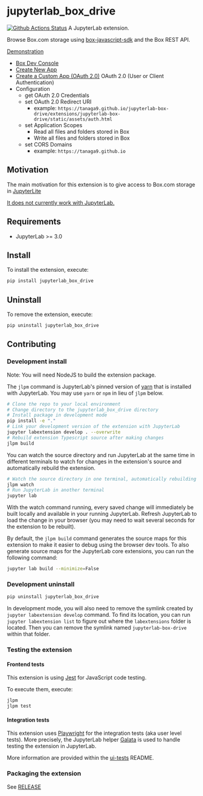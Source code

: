 # jupyterlab_box_drive

[![Github Actions Status](https://github.com/tanaga9/jupyterlab-box-drive/workflows/Build/badge.svg)](https://github.com/tanaga9/jupyterlab-box-drive/actions/workflows/build.yml)
A JupyterLab extension.

Browse Box.com storage using [box-javascript-sdk](https://github.com/box-community/box-javascript-sdk) and the Box REST API.

[Demonstration](https://tanaga9.github.io/jupyterlab-box-drive/lab/index.html?path=Getting+Started.ipynb)

- [Box Dev Console](https://app.box.com/developers/console)
- [Create New App](https://app.box.com/developers/console/newapp)
- [Create a Custom App (OAuth 2.0)](https://developer.box.com/guides/authentication/oauth2/)
    OAuth 2.0 (User or Client Authentication)
- Configuration
    - get OAuth 2.0 Credentials
    - set OAuth 2.0 Redirect URI
        - example: `https://tanaga9.github.io/jupyterlab-box-drive/extensions/jupyterlab-box-drive/static/assets/auth.html`
    - set Application Scopes
        - Read all files and folders stored in Box
        - Write all files and folders stored in Box
    - set CORS Domains
        - example: `https://tanaga9.github.io`

## Motivation

The main motivation for this extension is to give access to Box.com storage in [JupyterLite](https://github.com/jupyterlite/jupyterlite)

[It does not currently work with JupyterLab.](https://discourse.jupyter.org/t/what-is-the-correct-generic-way-to-generate-a-path-url-to-a-static-resource-that-an-extention-has/21228?u=tanaga9)

## Requirements

- JupyterLab >= 3.0

## Install

To install the extension, execute:

```bash
pip install jupyterlab_box_drive
```

## Uninstall

To remove the extension, execute:

```bash
pip uninstall jupyterlab_box_drive
```

## Contributing

### Development install

Note: You will need NodeJS to build the extension package.

The `jlpm` command is JupyterLab's pinned version of
[yarn](https://yarnpkg.com/) that is installed with JupyterLab. You may use
`yarn` or `npm` in lieu of `jlpm` below.

```bash
# Clone the repo to your local environment
# Change directory to the jupyterlab_box_drive directory
# Install package in development mode
pip install -e "."
# Link your development version of the extension with JupyterLab
jupyter labextension develop . --overwrite
# Rebuild extension Typescript source after making changes
jlpm build
```

You can watch the source directory and run JupyterLab at the same time in different terminals to watch for changes in the extension's source and automatically rebuild the extension.

```bash
# Watch the source directory in one terminal, automatically rebuilding when needed
jlpm watch
# Run JupyterLab in another terminal
jupyter lab
```

With the watch command running, every saved change will immediately be built locally and available in your running JupyterLab. Refresh JupyterLab to load the change in your browser (you may need to wait several seconds for the extension to be rebuilt).

By default, the `jlpm build` command generates the source maps for this extension to make it easier to debug using the browser dev tools. To also generate source maps for the JupyterLab core extensions, you can run the following command:

```bash
jupyter lab build --minimize=False
```

### Development uninstall

```bash
pip uninstall jupyterlab_box_drive
```

In development mode, you will also need to remove the symlink created by `jupyter labextension develop`
command. To find its location, you can run `jupyter labextension list` to figure out where the `labextensions`
folder is located. Then you can remove the symlink named `jupyterlab-box-drive` within that folder.

### Testing the extension

#### Frontend tests

This extension is using [Jest](https://jestjs.io/) for JavaScript code testing.

To execute them, execute:

```sh
jlpm
jlpm test
```

#### Integration tests

This extension uses [Playwright](https://playwright.dev/docs/intro/) for the integration tests (aka user level tests).
More precisely, the JupyterLab helper [Galata](https://github.com/jupyterlab/jupyterlab/tree/master/galata) is used to handle testing the extension in JupyterLab.

More information are provided within the [ui-tests](./ui-tests/README.md) README.

### Packaging the extension

See [RELEASE](RELEASE.md)
